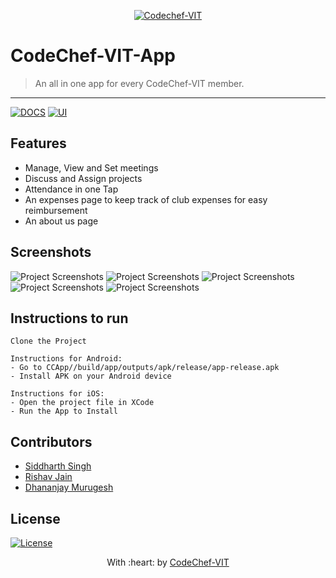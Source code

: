 
<p align="center"><a href="http://www.codechefvit.com" target="_blank"><img src="https://s3.amazonaws.com/codechef_shared/sites/all/themes/abessive/logo-3.png" title="CodeChef-VIT" alt="Codechef-VIT"></a>
</p>

# CodeChef-VIT-App

> <Subtitle>
> An all in one app for every CodeChef-VIT member.

---
[![DOCS](https://img.shields.io/badge/Documentation-see%20docs-green?style=flat-square&logo=appveyor)](INSERT_LINK_FOR_DOCS_HERE) 
  [![UI ](https://img.shields.io/badge/User%20Interface-Link%20to%20UI-orange?style=flat-square&logo=appveyor)](INSERT_UI_LINK_HERE)




## Features
- Manage, View and Set meetings
- Discuss and Assign projects
- Attendance in one Tap
- An expenses page to keep track of club expenses for easy reimbursement
- An about us page




## Screenshots
<img src="./Screenshots/login.png" alt="Project Screenshots">
<img src="./Screenshots/meetings.png" alt="Project Screenshots">
<img src="./Screenshots/Addmeeting.png" alt="Project Screenshots">
<img src="./Screenshots/profile.png" alt="Project Screenshots">
<img src="./Screenshots/members.png" alt="Project Screenshots">

## Instructions to run

```
Clone the Project

Instructions for Android:
- Go to CCApp//build/app/outputs/apk/release/app-release.apk
- Install APK on your Android device

Instructions for iOS:
- Open the project file in XCode
- Run the App to Install

```

## Contributors
- <a href="https://github.com/44t4nk1">Siddharth Singh</a>
- <a href="https://github.com/rvjain0510">Rishav Jain</a>
- <a href="https://github.com/DhananjayM">Dhananjay Murugesh</a>

## License

[![License](http://img.shields.io/:license-mit-blue.svg?style=flat-square)](http://badges.mit-license.org)

<p align="center">
	With :heart: by <a href="http://www.codechefvit.com" target="_blank">CodeChef-VIT</a>
</p>
